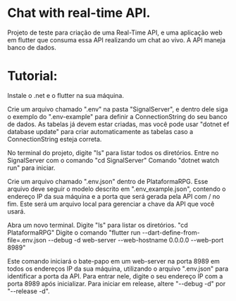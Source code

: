 # Chat with real-time API.

Projeto de teste para criação de uma Real-Time API, e uma aplicação web em flutter que consuma essa API realizando um chat ao vivo. A API maneja banco de dados.


# Tutorial:

Instale o .net e o flutter na sua máquina.

Crie um arquivo chamado ".env" na pasta "SignalServer", e dentro dele siga o exemplo do ".env-example" para definir a ConnectionString do seu banco de dados. As tabelas já devem estar criadas, mas você pode usar "dotnet ef database update" para criar automaticamente as tabelas caso a ConnectionString esteja correta.

No terminal do projeto, digite "ls" para listar todos os diretórios. 
Entre no SignalServer com o comando "cd SignalServer"
Comando "dotnet watch run" para iniciar.

Crie um arquivo chamado ".env.json" dentro de PlataformaRPG. Esse arquivo deve seguir o modelo descrito em ".env_example.json", contendo o endereço IP da sua máquina
e a porta que será gerada pela API com / no fim. Este será um arquivo local para gerenciar a chave da API que você usará.

Abra um novo terminal.
Digite "ls" para listar os diretórios.
"cd PlataformaRPG"
Digite o comando "flutter run --dart-define-from-file=.env.json --debug -d web-server --web-hostname 0.0.0.0 --web-port 8989"

Este comando iniciará o bate-papo em um web-server na porta 8989 em todos os endereços IP da sua máquina, utilizando o arquivo ".env.json" para identificar a porta da API.
Para entrar nele, digite o seu endereço IP com a porta 8989 após inicializar.
Para iniciar em release, altere "--debug -d" por "--release -d".